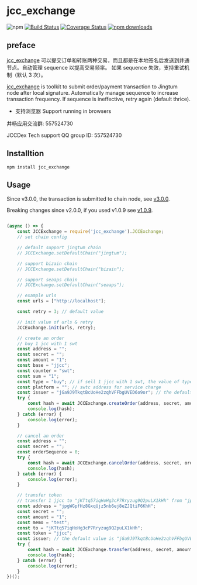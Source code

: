 # jcc_exchange

![npm](https://img.shields.io/npm/v/jcc_exchange.svg)
[![Build Status](https://travis-ci.com/JCCDex/jcc_exchange.svg?branch=master)](https://travis-ci.com/JCCDex/jcc_exchange)
[![Coverage Status](https://coveralls.io/repos/github/JCCDex/jcc_exchange/badge.svg?branch=master)](https://coveralls.io/github/JCCDex/jcc_exchange?branch=master)
[![npm downloads](https://img.shields.io/npm/dm/jcc_exchange.svg)](http://npm-stat.com/charts.html?package=jcc_exchange)

## preface

[jcc_exchange](https://github.com/JCCDex/jcc_exchange) 可以提交订单和转账两种交易，而且都是在本地签名后发送到井通节点。自动管理 sequence 以提高交易频率。 如果 sequence 失效，支持重试机制（默认 3 次）。

[jcc_exchange](https://github.com/JCCDex/jcc_exchange) is toolkit to submit order/payment transaction to Jingtum node after local signature. Automatically manage sequence to increase transaction frequency. If sequence is ineffective, retry again (default thrice).

- 支持浏览器 Support running in browsers

井畅应用交流群: 557524730

JCCDex Tech support QQ group ID: 557524730

## Installtion

```shell
npm install jcc_exchange
```

## Usage

Since v3.0.0, the transaction is submitted to chain node, see [v3.0.0](https://github.com/JCCDex/jcc_exchange/releases/tag/3.0.0).

Breaking changes since v2.0.0, if you used v1.0.9 see [v1.0.9](https://github.com/JCCDex/jcc_exchange/blob/master/docs/v1.0.9.md).

```javascript

(async () => {
    const JCCExchange = require('jcc_exchange').JCCExchange;
    // set chain config

    // default support jingtum chain
    // JCCExchange.setDefaultChain("jingtum");

    // support bizain chain
    // JCCExchange.setDefaultChain("bizain");

    // support seaaps chain
    // JCCExchange.setDefaultChain("seaaps");

    // example urls
    const urls = ["http://localhost"];

    const retry = 3; // default value

    // init value of urls & retry
    JCCExchange.init(urls, retry);

    // create an order
    // buy 1 jcc with 1 swt
    const address = "";
    const secret = "";
    const amount = "1";
    const base = "jjcc";
    const counter = "swt";
    const sum = "1";
    const type = "buy"; // if sell 1 jjcc with 1 swt, the value of type is "sell"
    const platform = ""; // swtc address for service charge
    const issuer = "jGa9J9TkqtBcUoHe2zqhVFFbgUVED6o9or"; // the default value is "jGa9J9TkqtBcUoHe2zqhVFFbgUVED6o9or"
    try {
        const hash = await JCCExchange.createOrder(address, secret, amount, base, counter, sum, type, platform, issuer);
        console.log(hash);
    } catch (error) {
        console.log(error);
    }

    // cancel an order
    const address = "";
    const secret = "";
    const orderSequence = 0;
    try {
        const hash = await JCCExchange.cancelOrder(address, secret, orderSequence);
        console.log(hash);
    } catch (error) {
        console.log(error);
    }

    // transfer token
    // transfer 1 jjcc to "jKTtq57iqHoHg3cP7Rryzug9Q2puLX1kHh" from "jpgWGpfHz8GxqUjz5nb6ej8eZJQtiF6KhH"
    const address = "jpgWGpfHz8GxqUjz5nb6ej8eZJQtiF6KhH";
    const secret = "";
    const amount = "1";
    const memo = "test";
    const to = "jKTtq57iqHoHg3cP7Rryzug9Q2puLX1kHh";
    const token = "jjcc";
    const issuer; // the default value is "jGa9J9TkqtBcUoHe2zqhVFFbgUVED6o9or"
    try {
        const hash = await JCCExchange.transfer(address, secret, amount, memo, to, token, issuer);
        console.log(hash);
    } catch (error) {
        console.log(error);
    }
})();

```

